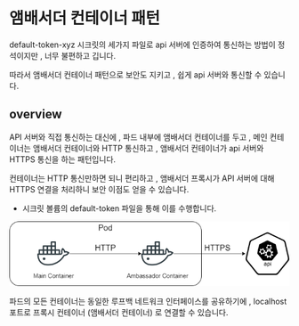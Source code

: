 # 앰배서더 컨테이너 패턴
default-token-xyz 시크릿의 세가지 파일로 api 서버에 인증하여 통신하는 방법이 정석이지만 , 너무 불편하고 깁니다.

따라서 앰배서더 컨테이너 패턴으로 보안도 지키고 , 쉽게 api 서버와 통신할 수 있습니다.

## overview
API 서버와 직접 통신하는 대신에 , 파드 내부에 앰배서더 컨테이너를 두고 , 메인 컨테이너는 앰배서더 컨테이너와 HTTP 통신하고 , 앰배서더 컨테이너가 api 서버와 
HTTPS 통신을 하는 패턴입니다.

컨테이너는 HTTP 통신만하면 되니 편리하고 , 앰배서더 프록시가 API 서버에 대해 HTTPS 연결을 처리하니 보안 이점도 얻을 수 있습니다.
- 시크릿 볼륨의 default-token 파일을 통해 이를 수행합니다.

![amber_container_pa][amber_container_pa]

[amber_container_pa]:./images/amber_container_pa.png

파드의 모든 컨테이너는 동일한 루프백 네트워크 인터페이스를 공유하기에 , localhost 포트로 프록시 컨테이너 (앰배서더 컨테이너) 로 연결할 수 있습니다.

